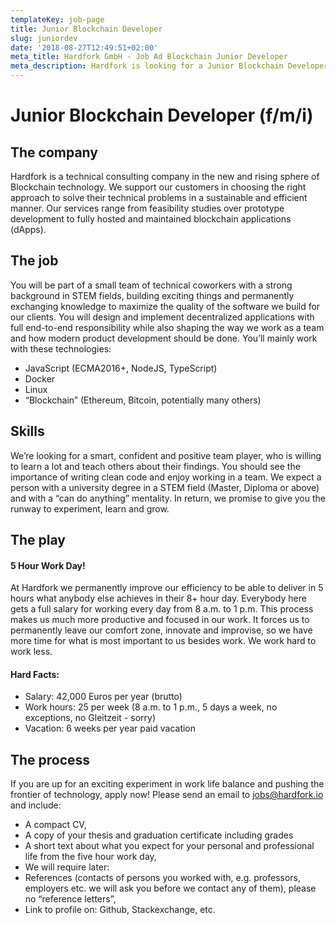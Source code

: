 ```yaml
---
templateKey: job-page
title: Junior Blockchain Developer
slug: juniordev
date: '2018-08-27T12:49:51+02:00'
meta_title: Hardfork GmbH - Job Ad Blockchain Junior Developer
meta_description: Hardfork is looking for a Junior Blockchain Developer
---
```

# Junior Blockchain Developer (f/m/i)

## The company

Hardfork is a technical consulting company in the new and rising sphere of Blockchain technology. We support our customers in choosing the right approach to solve their technical problems in a sustainable and efficient manner. Our services range from feasibility studies over prototype development to fully hosted and maintained blockchain applications (dApps).

## The job

You will be part of a small team of technical coworkers with a strong background in STEM fields, building exciting things and permanently exchanging knowledge to maximize the quality of the software we build for our clients. You will design and implement decentralized applications with full end-to-end responsibility while also shaping the way we work as a team and how modern product development should be done.
You’ll mainly work with these technologies:

* JavaScript (ECMA2016+, NodeJS, TypeScript)
* Docker
* Linux
* “Blockchain” (Ethereum, Bitcoin, potentially many others)

## Skills

We’re looking for a smart, confident and positive team player, who is willing to learn a lot and teach others about their findings. You should see the importance of writing clean code and enjoy working in a team. We expect a person with a university degree in a STEM field (Master, Diploma or above) and with a “can do anything” mentality.
In return, we promise to give you the runway to experiment, learn and grow.

## The play

#### 5 Hour Work Day!

At Hardfork we permanently improve our efficiency to be able to deliver in 5 hours what anybody else achieves in their 8+ hour day. Everybody here gets a full salary for working every day from 8 a.m. to 1 p.m. This process makes us much more productive and focused in our work. It forces us to permanently leave our comfort zone, innovate and improvise, so we have more time for what is most important to us besides work. We work hard to work less.

#### Hard Facts:

* Salary: 42,000 Euros per year (brutto)
* Work hours: 25 per week (8 a.m. to 1 p.m., 5 days a week, no exceptions, no Gleitzeit - sorry)
* Vacation: 6 weeks per year paid vacation

## The process

If you are up for an exciting experiment in work life balance and pushing the frontier of technology, apply now!
Please send an email to jobs@hardfork.io and include:

* A compact CV,
* A copy of your thesis and graduation certificate including grades
* A short text about what you expect for your personal and professional life from the five hour work day,
* We will require later:
* References (contacts of persons you worked with, e.g. professors, employers etc. we will ask you before we contact any of them), please no “reference letters”,
* Link to profile on: Github, Stackexchange, etc.
